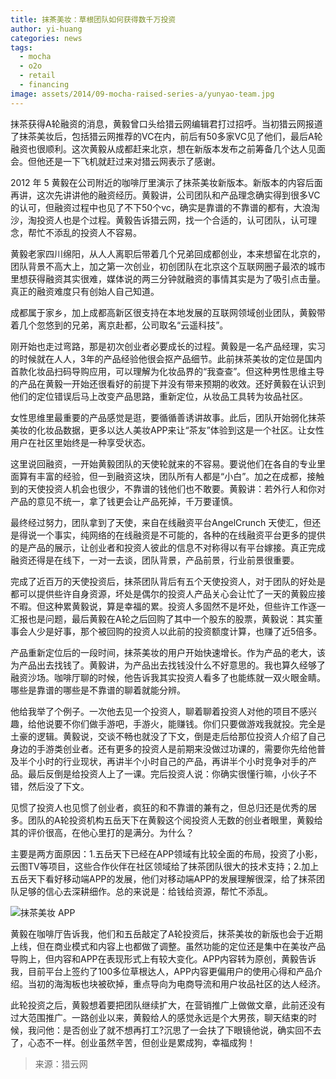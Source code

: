 ```yaml
---
title: 抹茶美妆：草根团队如何获得数千万投资
author: yi-huang
categories: news
tags:
  - mocha
  - o2o
  - retail
  - financing
image: assets/2014/09-mocha-raised-series-a/yunyao-team.jpg
---
```


抹茶获得A轮融资的消息，黄毅曾口头给猎云网编辑君打过招呼。当初猎云网报道了抹茶美妆后，包括猎云网推荐的VC在内，前后有50多家VC见了他们，最后A轮融资也很顺利。这次黄毅从成都赶来北京，想在新版本发布之前筹备几个达人见面会。但他还是一下飞机就赶过来对猎云网表示了感谢。

2012 年 5 黄毅在公司附近的咖啡厅里演示了抹茶美妆新版本。新版本的内容后面再讲，这次先讲讲他的融资经历。黄毅讲，公司团队和产品理念确实得到很多VC的认可，但融资过程中也见了不下50个vc，确实是靠谱的不靠谱的都有，大浪淘沙，淘投资人也是个过程。黄毅告诉猎云网，找一个合适的，认可团队，认可理念，帮忙不添乱的投资人不容易。

黄毅老家四川绵阳，从人人离职后带着几个兄弟回成都创业，本来想留在北京的，团队背景不高大上，加之第一次创业，初创团队在北京这个互联网圈子最浓的城市里想获得融资其实很难，媒体说的两三分钟就融资的事情其实是为了吸引点击量。真正的融资难度只有创始人自己知道。

成都属于家乡，加上成都高新区很支持在本地发展的互联网领域创业团队，黄毅带着几个忽悠到的兄弟，离京赴都，公司取名“云遥科技”。

刚开始也走过弯路，那是初次创业者必要成长的过程。黄毅是一名产品经理，实习的时候就在人人，3年的产品经验他很会抠产品细节。此前抹茶美妆的定位是国内首款化妆品扫码导购应用，可以理解为化妆品界的“我查查”。但这种男性思维主导的产品在黄毅一开始还很看好的前提下并没有带来预期的收效。还好黄毅在认识到他们的定位错误后马上改变产品思路，重新定位，从妆品工具转为妆品社区。

女性思维里最重要的产品感觉是逛，要循循善诱讲故事。此后，团队开始弱化抹茶美妆的化妆品数据，更多以达人美妆APP来让“茶友”体验到这是一个社区。让女性用户在社区里始终是一种享受状态。

这里说回融资，一开始黄毅团队的天使轮就来的不容易。要说他们在各自的专业里面算有丰富的经验，但一到融资这块，团队所有人都是“小白”。加之在成都，接触到的天使投资人机会也很少，不靠谱的钱他们也不敢要。黄毅讲：若外行人和你对产品的意见不统一，拿了钱更会让产品死掉，千万要谨慎。

最终经过努力，团队拿到了天使，来自在线融资平台AngelCrunch 天使汇，但还是得说一个事实，纯网络的在线融资是不可能的，各种的在线融资平台更多的提供的是产品的展示，让创业者和投资人彼此的信息不对称得以有平台嫁接。真正完成融资还得是在线下，一对一去谈，团队背景，产品前景，行业前景很重要。

完成了近百万的天使投资后，抹茶团队背后有五个天使投资人，对于团队的好处是都可以提供些许自身资源，坏处是偶尔的投资人产品关心会让忙了一天的黄毅应接不暇。但这种累黄毅说，算是幸福的累。投资人多固然不是坏处，但些许工作逐一汇报也是问题，最后黄毅在A轮之后回购了其中一个股东的股票，黄毅说：其实董事会人少是好事，那个被回购的投资人以此前的投资额度计算，也赚了近5倍多。

产品重新定位后的一段时间，抹茶美妆的用户开始快速增长。作为产品的老大，该为产品出去找钱了。黄毅讲，为产品出去找钱没什么不好意思的。我也算久经够了融资沙场。咖啡厅聊的时候，他告诉我其实投资人看多了也能练就一双火眼金睛。哪些是靠谱的哪些是不靠谱的聊着就能分辨。

他给我举了个例子。一次他去见一个投资人，聊着聊着投资人对他的项目不感兴趣，给他说要不你们做手游吧，手游火，能赚钱。你们只要做游戏我就投。完全是土豪的逻辑。黄毅说，交谈不畅也就没了下文，倒是走后给那位投资人介绍了自己身边的手游类创业者。还有更多的投资人是前期来没做过功课的，需要你先给他普及半个小时的行业现状，再讲半个小时自己的产品，再讲半个小时竞争对手的产品。最后反倒是给投资人上了一课。完后投资人说：你确实很懂行嘛，小伙子不错，然后没了下文。

见惯了投资人也见惯了创业者，疯狂的和不靠谱的兼有之，但总归还是优秀的居多。团队的A轮投资机构五岳天下在黄毅这个阅投资人无数的创业者眼里，黄毅给其的评价很高，在他心里打的是满分。为什么？

主要是两方面原因：1.五岳天下已经在APP领域有比较全面的布局，投资了小影，云图TV等项目，这些合作伙伴在社区领域给了抹茶团队很大的技术支持；2.加上五岳天下看好移动端APP的发展，他们对移动端APP的发展理解很深，给了抹茶团队足够的信心去深耕细作。总的来说是：给钱给资源，帮忙不添乱。

![抹茶美妆 APP](/assets/2014/09-mocha-raised-series-a/app.jpg)

黄毅在咖啡厅告诉我，他们和五岳敲定了A轮投资后，抹茶美妆的新版也会于近期上线，但在商业模式和内容上也都做了调整。虽然功能的定位还是集中在美妆产品导购上，但内容和APP在表现形式上有较大变化。APP内容转为原创，黄毅告诉我，目前平台上签约了100多位草根达人，APP内容更偏用户的使用心得和产品介绍。当初的海淘板也块被砍掉，重点导向为电商导流和用户妆品社区的达人经济。

此轮投资之后，黄毅想着要把团队继续扩大，在营销推广上做做文章，此前还没有过大范围推广。一路创业以来，黄毅给人的感觉永远是个大男孩，聊天结束的时候，我问他：是否创业了就不想再打工?沉思了一会扶了下眼镜他说，确实回不去了，心态不一样。创业虽然辛苦，但创业是累成狗，幸福成狗！

> 来源：猎云网
